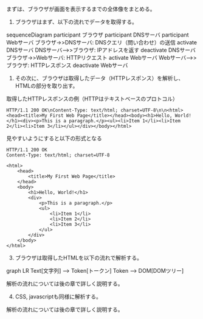 まずは、ブラウザが画面を表示するまでの全体像をまとめる。

1. ブラウザはまず、以下の流れでデータを取得する。
<div class="mermaid">
sequenceDiagram
    participant ブラウザ
    participant DNSサーバ
    participant Webサーバ
    ブラウザ->>DNSサーバ: DNSクエリ（問い合わせ）の送信
    activate DNSサーバ
    DNSサーバ-->>ブラウザ: IPアドレスを返す
    deactivate DNSサーバ
    ブラウザ->>Webサーバ: HTTPリクエスト
    activate Webサーバ
    Webサーバ-->>ブラウザ: HTTPレスポンス
    deactivate Webサーバ
</div>

1. その次に、ブラウザは取得したデータ（HTTPレスポンス）を解析し、HTMLの部分を取り出す。

取得したHTTPレスポンスの例（HTTPはテキストベースのプロトコル）
```
HTTP/1.1 200 OK\nContent-Type: text/html; charset=UTF-8\n\n<html><head><title>My First Web Page</title></head><body><h1>Hello, World!</h1><div><p>This is a paragraph.</p><ul><li>Item 1</li><li>Item 2</li><li>Item 3</li></ul></div></body></html>
```

見やすいようにすると以下の形式となる
```
HTTP/1.1 200 OK
Content-Type: text/html; charset=UTF-8

<html>
    <head>
        <title>My First Web Page</title>
    </head>
    <body>
        <h1>Hello, World!</h1>
        <div>
            <p>This is a paragraph.</p>
            <ul>
                <li>Item 1</li>
                <li>Item 2</li>
                <li>Item 3</li>
            </ul>
        </div>
    </body>
</html>
```

3. ブラウザは取得したHTMLを以下の流れで解析する。

<div class="mermaid">
graph LR
    Text[文字列] --> Token[トークン]
    Token --> DOM[DOMツリー]
</div>

解析の流れについては後の章で詳しく説明する。

4. CSS, javascriptも同様に解析する。

解析の流れについては後の章で詳しく説明する。